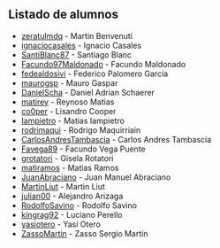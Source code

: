 ## Listado de alumnos

* [zeratulmdq](https://github.com/zeratulmdq) - Martin Benvenuti
* [ignaciocasales](https://github.com/ignaciocasales) - Ignacio Casales
* [SantiBlanc87](https://github.com/SantiBlanc87) - Santiago Blanc
* [Facundo97Maldonado](https://github.com/Facundo97Maldonado) - Facundo Maldonado
* [fedealdosivi](https://github.com/fedealdosivi) - Federico Palomero García
* [maurogsp](https://github.com/maurogsp) - Mauro Gaspar
* [DanielScha](https://github.com/DanielScha) - Daniel Adrian Schaerer
* [matirey](https://github.com/matirey) - Reynoso Matias
* [co0per](https://github.com/co0per) - Lisandro Cooper
* [Iampietro](https://github.com/Iampietro/2017) - Matias Iampietro
* [rodrimaqui](https://github.com/rodrimaqui) - Rodrigo Maquirriain
* [CarlosAndresTambascia](https://github.com/CarlosAndresTambascia) - Carlos Andres Tambascia
* [Favega89](https://github.com/Favega89) - Facundo Vega Puente
* [grotatori](https://github.com/grotatori) - Gisela Rotatori
* [matiramos](https://github.com/matiramos) - Matias Ramos
* [JuanAbraciano](https://github.com/JuanAbraciano) - Juan Manuel Abraciano
* [MartinLiut](https://github.com/MartinLiut) - Martin Liut
* [julian00](https://github.com/julian00) - Alejandro Arizaga
* [RodolfoSavino](https://github.com/RodolfoSavino) - Rodolfo Savino
* [kingrag92](https://github.com/kingrag92) - Luciano Perello
* [yasiotero](https://github.com/yasiotero) - Yasi Otero
* [ZassoMartin](https://github.com/ZassoMartin) - Zasso Sergio Martin
